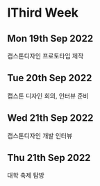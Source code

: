 IThird Week
=============
Mon 19th Sep 2022
---------------------
캡스톤디자인 프로토타입 제작

Tue 20th Sep 2022
-------------------
캡스톤 디자인 회의, 인터뷰 준비


Wed 21th Sep 2022
-------------------------------
캡스톤디자인 개발 인터뷰


Thu 21th Sep 2022
----------------------
대학 축제 탐방
